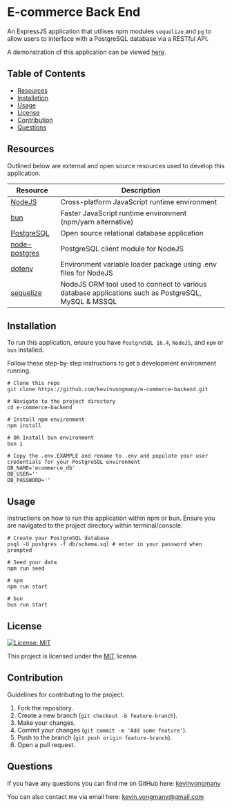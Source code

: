 # E-commerce Back End
An ExpressJS application that utilises npm modules `sequelize` and `pg` to allow users to interface with a PostgreSQL database via a RESTful API.

A demonstration of this application can be viewed [here](https://youtu.be/iHLjqjnwqvc).

## Table of Contents
- [Resources](#resources)
- [Installation](#installation)
- [Usage](#usage)
- [License](#license)
- [Contribution](#contribution)
- [Questions](#questions)

## Resources

Outlined below are external and open source resources used to develop this application.

| Resource | Description |
| -------- | ----------- |
| [NodeJS](https://nodejs.org/en) | Cross-platform JavaScript runtime environment |
| [bun](https://bun.sh/) | Faster JavaScript runtime environment (npm/yarn alternative) |
| [PostgreSQL](https://www.postgresql.org/) | Open source relational database application |
| [node-postgres](https://www.npmjs.com/package/pg) | PostgreSQL client module for NodeJS |
| [dotenv](https://www.npmjs.com/package/dotenv) | Environment variable loader package using .env files for NodeJS |
| [sequelize](https://www.npmjs.com/package/sequelize) | NodeJS ORM tool used to connect to various database applications such as PostgreSQL, MySQL & MSSQL |

## Installation

To run this application, ensure you have `PostgreSQL 16.4`, `NodeJS`, and `npm` or `bun` installed.

Follow these step-by-step instructions to get a development environment running.

```shell
# Clone this repo
git clone https://github.com/kevinvongmany/e-commerce-backend.git

# Navigate to the project directory
cd e-commerce-backend

# Install npm environment
npm install

# OR Install bun environment
bun i

# Copy the .env.EXAMPLE and rename to .env and populate your user credentials for your PostgreSQL environment
DB_NAME='ecommerce_db'
DB_USER=''
DB_PASSWORD=''

```
  

## Usage
Instructions on how to run this application within npm or bun. Ensure you are navigated to the project directory within terminal/console.

```shell
# Create your PostgreSQL database
psql -U postgres -f db/schema.sql # enter in your password when prompted

# Seed your data
npm run seed

# npm
npm run start

# bun
bun run start
```

## License
[![License: MIT](https://img.shields.io/badge/License-MIT-yellow.svg)](https://opensource.org/licenses/MIT)

This project is licensed under the [MIT](https://opensource.org/licenses/MIT) license.

## Contribution
Guidelines for contributing to the project.

1. Fork the repository.
2. Create a new branch (`git checkout -b feature-branch`).
3. Make your changes.
4. Commit your changes (`git commit -m 'Add some feature'`).
5. Push to the branch (`git push origin feature-branch`).
6. Open a pull request.

## Questions

If you have any questions you can find me on GitHub here: [kevinvongmany](https://github.com/kevinvongmany)
  
You can also contact me via email here: [kevin.vongmany@gmail.com](kevin.vongmany@gmail.com)
